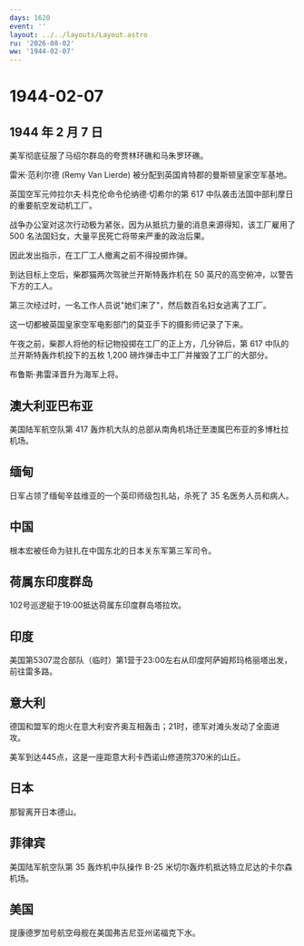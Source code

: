 ```yaml
---
days: 1620
event: ''
layout: ../../layouts/Layout.astro
ru: '2026-08-02'
ww: '1944-02-07'
---
```


# 1944-02-07

## 1944 年 2 月 7 日

美军彻底征服了马绍尔群岛的夸贾林环礁和马朱罗环礁。

雷米·范利尔德 (Remy Van Lierde) 被分配到英国肯特郡的曼斯顿皇家空军基地。

英国空军元帅拉尔夫·科克伦命令伦纳德·切希尔的第 617
中队袭击法国中部利摩日的重要航空发动机工厂。

战争办公室对这次行动极为紧张，因为从抵抗力量的消息来源得知，该工厂雇用了
500 名法国妇女，大量平民死亡将带来严重的政治后果。

因此发出指示，在工厂工人撤离之前不得投掷炸弹。

到达目标上空后，柴郡猫两次驾驶兰开斯特轰炸机在 50
英尺的高空俯冲，以警告下方的工人。

第三次经过时，一名工作人员说"她们来了"，然后数百名妇女逃离了工厂。

这一切都被英国皇家空军电影部门的莫亚手下的摄影师记录了下来。

午夜之前，柴郡人将他的标记物投掷在工厂的正上方，几分钟后，第 617
中队的兰开斯特轰炸机投下的五枚 1,200
磅炸弹击中工厂并摧毁了工厂的大部分。

布鲁斯·弗雷泽晋升为海军上将。

## 澳大利亚巴布亚

美国陆军航空队第 417
轰炸机大队的总部从南角机场迁至澳属巴布亚的多博杜拉机场。

## 缅甸

日军占领了缅甸辛兹维亚的一个英印师级包扎站，杀死了 35 名医务人员和病人。

## 中国

根本宏被任命为驻扎在中国东北的日本关东军第三军司令。

## 荷属东印度群岛

102号巡逻艇于19:00抵达荷属东印度群岛塔拉坎。

## 印度

美国第5307混合部队（临时）第1营于23:00左右从印度阿萨姆邦玛格丽塔出发，前往雷多路。

## 意大利

德国和盟军的炮火在意大利安齐奥互相轰击；21时，德军对滩头发动了全面进攻。

美军到达445点，这是一座距意大利卡西诺山修道院370米的山丘。

## 日本

那智离开日本德山。

## 菲律宾

美国陆军航空队第 35 轰炸机中队操作 B-25
米切尔轰炸机抵达特立尼达的卡尔森机场。

## 美国

提康德罗加号航空母舰在美国弗吉尼亚州诺福克下水。